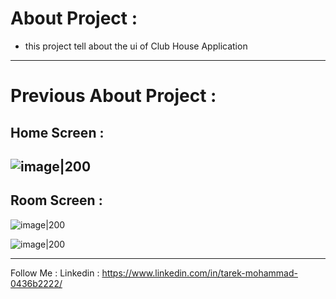 # About Project : 
- this project tell about the ui of Club House Application 
-----
# Previous About Project : 
## Home Screen : 
![image|200](https://github.com/TarekMohammedgg/Programming/assets/92824068/2518dbd0-9da8-495e-8674-9896f2a2e101)
---
## Room Screen : 
![image|200](https://github.com/TarekMohammedgg/Programming/assets/92824068/4c49f564-3558-414f-964c-7a2f3632c487)

![image|200](https://github.com/TarekMohammedgg/Programming/assets/92824068/12bc4241-fa9e-49d2-9dc3-0bdaaff69773)

---
Follow Me : 
Linkedin : https://www.linkedin.com/in/tarek-mohammad-0436b2222/
